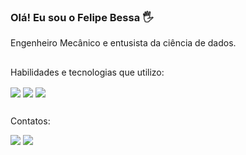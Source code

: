 ### Olá! Eu sou o Felipe Bessa 🖐️

Engenheiro Mecânico e entusista da ciência de dados.

##
Habilidades e tecnologias que utilizo:
<div>
  <img align="center"   src="https://img.shields.io/badge/Python-3776AB?style=for-the-badge&logo=python&logoColor=white">
  <img align="center"   src="https://img.shields.io/badge/MySQL-005C84?style=for-the-badge&logo=mysql&logoColor=white">
  <img align="center"  src="https://img.shields.io/badge/TensorFlow-FF6F00?style=for-the-badge&logo=tensorflow&logoColor=white">
</div>

##
Contatos:
<div> 
  <a href = "mailto:felipebessa13@hotmail.com"><img src="https://img.shields.io/badge/-Gmail-%23333?style=for-the-badge&logo=gmail&logoColor=white" target="_blank"></a>
  <a href="https://www.linkedin.com/in/felipe-bessa-b826b4191/" target="_blank"><img src="https://img.shields.io/badge/-LinkedIn-%230077B5?style=for-the-badge&logo=linkedin&logoColor=white" target="_blank"></a> 
 
</div>
